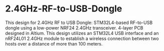 # 2.4GHz-RF-to-USB-Dongle
This design for 2.4GHz RF to USB Dongle: STM32L4-based RF-to-USB dongle using a low-power NRF24 2.4GHz transceiver. 4-layer PCB designed in Altium.  This design utilizes an STM32L4 USB interface and an nRF24L01 2.4GHz module to establish a wireless connection between two hosts over a distance of more than 100 meters. 
